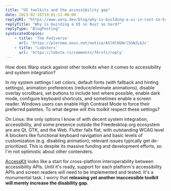 ```yaml
---
title: "UI toolkits and the accessibility gap"
date: 2023-02-16T19:01:11-08:00
replyURI: "https://www.warp.dev/blog/why-is-building-a-ui-in-rust-so-hard"
replyTitle: "Why is building a UI in Rust so hard?"
replyType: "BlogPosting"
syndicatedCopies:
    - title: 'The Fediverse'
      url: 'https://pleroma.envs.net/notice/ASl0lOGNcl5GNJL6Jc'
    - title: 'Lobsters'
      url: 'https://lobste.rs/comments/f6rvfi/reply'
---
```

How does Warp stack against other toolkits when it comes to accessibility and system integration?

In my system settings I set colors, default fonts (with fallback and hinting settings), animation preferences (reduce/eliminate animations), disable overlay scrollbars, set buttons to include text where possible, enable dark mode, configure keyboard shortcuts, and sometimes enable a screen reader. Windows users can enable High Contrast Mode to force their preferred palettes. To what degree will this toolkit respect these settings?

On Linux: the only options I know of with decent system integration, accessibility, and some presence outside the Freedesktop.org ecosystem are are Qt, GTK, and the Web. Flutter falls flat, with outstanding WCAG level A blockers like functional keyboard navigation and basic levels of customization (e.g. disabling animation); relevant issues typically get de-prioritized. This is despite its massive funding and development efforts, so I'm not optimistic about other contenders.

[AccessKit](https://github.com/AccessKit/accesskit) looks like a start for cross-platform interoperability between accessibility APIs. Until it's ready, support for each platform's accessibility APIs and screen readers will need to be implemented and tested. It's a monumental task. I worry that **releasing yet another inaccessible toolkit will merely increase the disability gap.**

